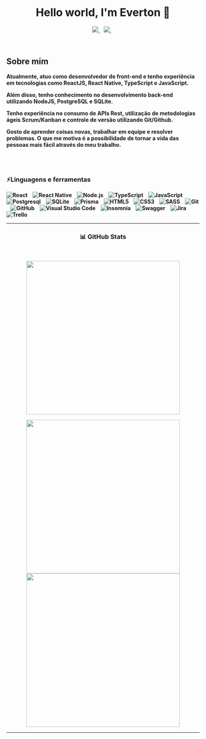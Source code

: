 <p>
  <h1 align="center"><b>Hello world, I'm Everton 👋</h1>
</p>

<p align="center">
 <a href="https://www.linkedin.com/in/everton-carvalho-9395a6137/" target="_blank" rel="noreferrer"><img src="https://img.shields.io/badge/linkedin-%230077B5.svg?&style=for-the-badge&logo=linkedin&logoColor=white" />
  </a>&nbsp;&nbsp;
  <a href="mailto: everton.carvalho.dc@gmail.com" target="_blank" rel="noreferrer"><img src="https://img.shields.io/badge/Gmail-D14836?style=for-the-badge&logo=gmail&logoColor=white" />        
  </a>&nbsp;&nbsp;
</p>
<br/>

<h2 >Sobre mim</h2>

Atualmente, atuo como desenvolvedor de front-end e tenho experiência em tecnologias como ReactJS, React Native, TypeScript e JavaScript.

Além disso, tenho conhecimento no desenvolvimento back-end utilizando NodeJS, PostgreSQL e SQLite.

Tenho experiência no consumo de APIs Rest, utilização de metodologias ágeis Scrum/Kanban e controle de versão utilizando Git/Github.

Gosto de aprender coisas novas, trabalhar em equipe e resolver problemas. O que me motiva é a possibilidade de tornar a vida das pessoas mais fácil através do meu trabalho.

</br>

</br>
<p>
<h3 >⚡Linguagens e ferramentas</h3>
</p>

![React](https://img.shields.io/badge/react-%2320232a.svg?style=for-the-badge&logo=react&logoColor=%2361DAFB) &nbsp;&nbsp;
![React Native](https://img.shields.io/badge/react_native-%2320232a.svg?style=for-the-badge&logo=react&logoColor=%2361DAFB) &nbsp;&nbsp;
![Node.js](https://img.shields.io/badge/Node.js-43853D?style=for-the-badge&logo=node.js&logoColor=white) &nbsp;&nbsp;
![TypeScript](https://img.shields.io/badge/typescript-%23007ACC.svg?style=for-the-badge&logo=typescript&logoColor=white) &nbsp;&nbsp;
![JavaScript](https://img.shields.io/badge/javascript-%23323330.svg?style=for-the-badge&logo=javascript&logoColor=%23F7DF1E) &nbsp;&nbsp;
![Postgresql](https://img.shields.io/badge/PostgreSQL-316192?style=for-the-badge&logo=postgresql&logoColor=white) &nbsp;&nbsp;
![SQLite](https://img.shields.io/badge/SQLite-07405E?style=for-the-badge&logo=sqlite&logoColor=white) &nbsp;&nbsp;
![Prisma](https://img.shields.io/badge/Prisma-3982CE?style=for-the-badge&logo=Prisma&logoColor=white) &nbsp;&nbsp;
![HTML5](https://img.shields.io/badge/html5-%23E34F26.svg?style=for-the-badge&logo=html5&logoColor=white) &nbsp;&nbsp;
![CSS3](https://img.shields.io/badge/css3-%231572B6.svg?style=for-the-badge&logo=css3&logoColor=white) &nbsp;&nbsp;
![SASS](https://img.shields.io/badge/SASS-hotpink.svg?style=for-the-badge&logo=SASS&logoColor=white) &nbsp;&nbsp;
![Git](https://img.shields.io/badge/git-%23F05033.svg?style=for-the-badge&logo=git&logoColor=white) &nbsp;&nbsp;
![GitHub](https://img.shields.io/badge/github-%23121011.svg?style=for-the-badge&logo=github&logoColor=white) &nbsp;&nbsp;
![Visual Studio Code](https://img.shields.io/badge/Visual%20Studio%20Code-0078d7.svg?style=for-the-badge&logo=visual-studio-code&logoColor=white) &nbsp;&nbsp;
![Insomnia](https://img.shields.io/badge/Insomnia-black?style=for-the-badge&logo=insomnia&logoColor=5849BE) &nbsp;&nbsp;
![Swagger](https://img.shields.io/badge/-Swagger-%23Clojure?style=for-the-badge&logo=swagger&logoColor=white) &nbsp;&nbsp;
![Jira](https://img.shields.io/badge/jira-%230A0FFF.svg?style=for-the-badge&logo=jira&logoColor=white) &nbsp;&nbsp;
![Trello](https://img.shields.io/badge/Trello-%23026AA7.svg?style=for-the-badge&logo=Trello&logoColor=white)

---

<p>
<h3 align="center">📊 GitHub Stats</h3>
</p>

<br />
<p align="center">
<img src="https://github-readme-streak-stats.herokuapp.com/?user=EvertonCarvalho1&theme=dark&count_private=true&theme=dark&hide_border=true" width="400" />
</p>
<p align="center">
<img src="https://github-readme-stats-amir-yusoff.vercel.app/api?username=EvertonCarvalho1&show_icons=true&hide_border=true&theme=dark" width="400" />
<img src="https://github-readme-stats-amir-yusoff.vercel.app/api/top-langs/?username=EvertonCarvalho1&layout=compact&hide_border=true&theme=dark" width="400" />

</p>

---




